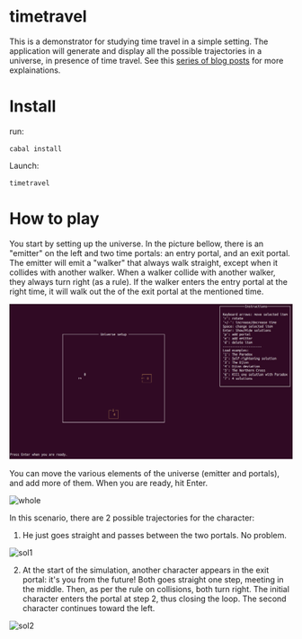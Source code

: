 # timetravel

This is a demonstrator for studying time travel in a simple setting.
The application will generate and display all the possible trajectories in a universe, in presence of time travel.
See this [series of blog posts](https://www.corentindupont.info/blog/posts/Cosmology/2022-04-04-TimeTravel2.html) for more explainations.

Install
=======

run:
```
cabal install
```
Launch:
```
timetravel
```

How to play
===========

You start by setting up the universe.
In the picture bellow, there is an "emitter" on the left and two time portals: an entry portal, and an exit portal.
The emitter will emit a "walker" that always walk straight, except when it collides with another walker. 
When a walker collide with another walker, they always turn right (as a rule).
If the walker enters the entry portal at the right time, it will walk out the of the exit portal at the mentioned time.

![start](img/start.png)

You can move the various elements of the universe (emitter and portals), and add more of them.
When you are ready, hit Enter.

![whole](img/whole.png)

In this scenario, there are 2 possible trajectories for the character:
1. He just goes straight and passes between the two portals. No problem.

![sol1](img/sol1.png)

2. At the start of the simulation, another character appears in the exit portal: it's you from the future! Both goes straight one step, meeting in the middle. Then, as per the rule on collisions, both turn right. The initial character enters the portal at step 2, thus closing the loop. The second character continues toward the left.

![sol2](img/sol2.png)


